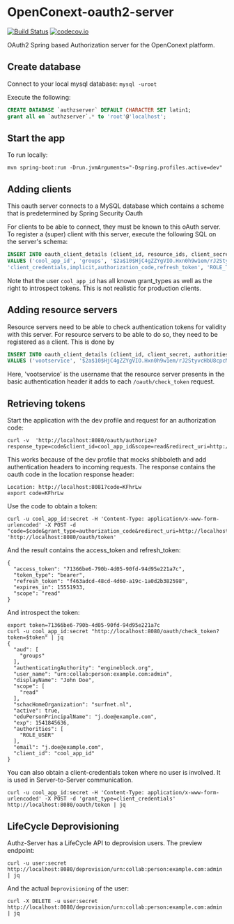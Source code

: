 # OpenConext-oauth2-server

[![Build Status](https://travis-ci.org/OpenConext/OpenConext-authorization-server.svg)](https://travis-ci.org/OpenConext/OpenConext-authorization-server)
[![codecov.io](https://codecov.io/github/OpenConext/OpenConext-authorization-server/coverage.svg)](https://codecov.io/github/OpenConext/OpenConext-authorization-server)

OAuth2 Spring based Authorization server for the OpenConext platform.

## Create database

Connect to your local mysql database: `mysql -uroot`

Execute the following:

```sql
CREATE DATABASE `authzserver` DEFAULT CHARACTER SET latin1;
grant all on `authzserver`.* to 'root'@'localhost';
```

## Start the app

To run locally:

`mvn spring-boot:run -Drun.jvmArguments="-Dspring.profiles.active=dev"`


## Adding clients

This oauth server connects to a MySQL database which contains a scheme that is predetermined by Spring Security Oauth

For clients to be able to connect, they must be known to this oAuth server. To register a (super) client
with this server, execute the following SQL on the server's schema:

```sql
INSERT INTO oauth_client_details (client_id, resource_ids, client_secret, scope, authorized_grant_types, authorities, web_server_redirect_uri, autoapprove)
VALUES ('cool_app_id', 'groups', '$2a$10$HjC4gZZYgVIO.Hxn0h9w1em/rJ2StyvcHbU8cpcMUK5D8OIL.Zv.e', 'read',
'client_credentials,implicit,authorization_code,refresh_token', 'ROLE_TOKEN_CHECKER', 'http://localhost:8081', 'true');
```
Note that the user `cool_app_id` has all known grant_types as well as the right to introspect tokens. This is not realistic for production clients.

## Adding resource servers

Resource servers need to be able to check authentication tokens for validity with this server.
For resource servers to be able to do so, they need to be registered as a client. This is done by

```sql
INSERT INTO oauth_client_details (client_id, client_secret, authorities)
VALUES ('vootservice', '$2a$10$HjC4gZZYgVIO.Hxn0h9w1em/rJ2StyvcHbU8cpcMUK5D8OIL.Zv.e','ROLE_TOKEN_CHECKER');
```

Here, 'vootservice' is the username that the resource server presents in the basic authentication header it adds to each `/oauth/check_token` request.

## Retrieving tokens

Start the application with the dev profile and request for an authorization code:
```
curl -v  'http://localhost:8080/oauth/authorize?response_type=code&client_id=cool_app_id&scope=read&redirect_uri=http://localhost:8081'
```
This works because of the dev profile that mocks shibboleth and add authentication headers to incoming requests. The response contains the 
oauth code in the location response header:
```
Location: http://localhost:8081?code=KFhrLw
export code=KFhrLw
```
Use the code to obtain a token:
```
curl -u cool_app_id:secret -H 'Content-Type: application/x-www-form-urlencoded' -X POST -d "code=$code&grant_type=authorization_code&redirect_uri=http://localhost:8081" 'http://localhost:8080/oauth/token'
``` 
And the result contains the access_token and refresh_token:
```
{
  "access_token": "71366be6-790b-4d05-90fd-94d95e221a7c",
  "token_type": "bearer",
  "refresh_token": "f463adcd-48cd-4d60-a19c-1a0d2b382598",
  "expires_in": 15551933,
  "scope": "read"
}
```
And introspect the token:
```
export token=71366be6-790b-4d05-90fd-94d95e221a7c
curl -u cool_app_id:secret "http://localhost:8080/oauth/check_token?token=$token" | jq
{
  "aud": [
    "groups"
  ],
  "authenticatingAuthority": "engineblock.org",
  "user_name": "urn:collab:person:example.com:admin",
  "displayName": "John Doe",
  "scope": [
    "read"
  ],
  "schacHomeOrganization": "surfnet.nl",
  "active": true,
  "eduPersonPrincipalName": "j.doe@example.com",
  "exp": 1541845636,
  "authorities": [
    "ROLE_USER"
  ],
  "email": "j.doe@example.com",
  "client_id": "cool_app_id"
}
```

You can also obtain a client-credentials token where no user is involved. It is used in Server-to-Server communication.
```
curl -u cool_app_id:secret -H 'Content-Type: application/x-www-form-urlencoded' -X POST -d 'grant_type=client_credentials' http://localhost:8080/oauth/token | jq
```

## LifeCycle Deprovisioning

Authz-Server has a LifeCycle API to deprovision users. The preview endpoint:
```
curl -u user:secret http://localhost:8080/deprovision/urn:collab:person:example.com:admin | jq 
```
And the actual `Deprovisioning` of the user:
```
curl -X DELETE -u user:secret http://localhost:8080/deprovision/urn:collab:person:example.com:admin | jq
```

